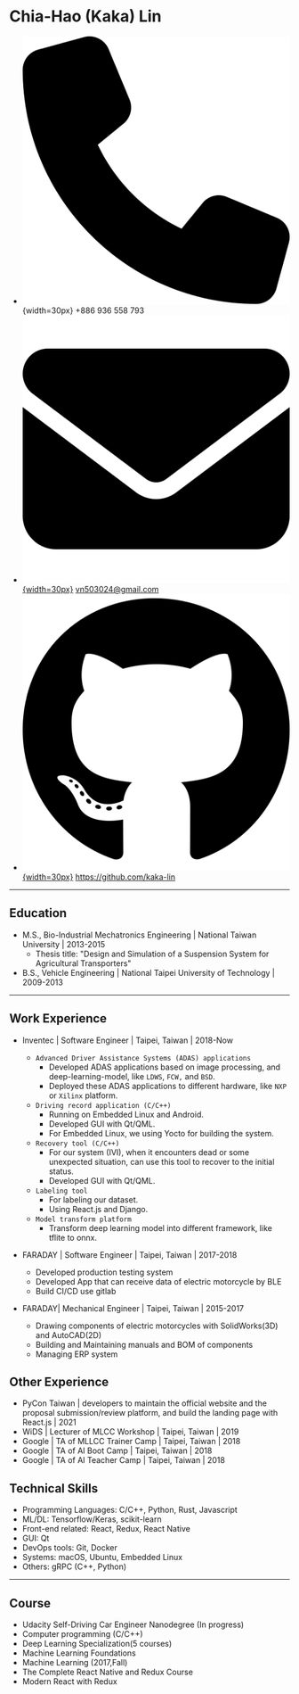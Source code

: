 # Chia-Hao (Kaka) Lin

- ![](images/phone-solid.png){width=30px} +886 936 558 793
- [![](images/envelope-solid.png){width=30px}](mailto:vn503024@gmail.com) vn503024@gmail.com
- [![](images/github.png){width=30px}](https://github.com/kaka-lin) https://github.com/kaka-lin
<!-- <a href = "mailto: vn503024@gmail.com">
  <img src="images/envelope-solid.png" heigth="30px" width="30px" style="vertical-align:middle"> vn503024@gmail.com
</a> -->
<hr>

## Education

* M.S., Bio-Industrial Mechatronics Engineering | National Taiwan University | 2013-2015
  - Thesis title: "Design and Simulation of a Suspension System for Agricultural Transporters"
* B.S., Vehicle Engineering | National Taipei University of Technology | 2009-2013
<hr>

## Work Experience

* Inventec | Software Engineer | Taipei, Taiwan | 2018-Now
  - `Advanced Driver Assistance Systems (ADAS) applications`
    - Developed ADAS applications based on image processing, and deep-learning-model, like `LDWS`, `FCW,` and `BSD`.
    - Deployed these ADAS applications to different hardware, like `NXP` or `Xilinx` platform.
  - `Driving record application (C/C++)`
    - Running on Embedded Linux and Android.
    - Developed GUI with Qt/QML.
    - For Embedded Linux, we using Yocto for building the system.
  - `Recovery tool (C/C++)`
    - For our system (IVI), when it encounters dead or some unexpected situation, can use this tool to recover to the initial status.
    - Developed GUI with Qt/QML.
  - `Labeling tool`
    - For labeling our dataset.
    - Using React.js and Django.
  - `Model transform platform`
    - Transform deep learning model into different framework, like tflite to onnx.

* FARADAY | Software Engineer | Taipei, Taiwan | 2017-2018
  - Developed production testing system
  - Developed App that can receive data of electric motorcycle by BLE
  - Build CI/CD use gitlab

* FARADAY| Mechanical Engineer | Taipei, Taiwan | 2015-2017
  - Drawing components of electric motorcycles with SolidWorks(3D) and AutoCAD(2D)
  - Building and Maintaining manuals and BOM of components
  - Managing ERP system

## Other Experience

* PyCon Taiwan | developers to maintain the official website and the proposal submission/review platform, and build the landing page with React.js | 2021
* WiDS | Lecturer of MLCC Workshop | Taipei, Taiwan | 2019
* Google | TA of MLLCC Trainer Camp | Taipei, Taiwan | 2018
* Google | TA of AI Boot Camp | Taipei, Taiwan | 2018
* Google | TA of AI Teacher Camp | Taipei, Taiwan | 2018

## Technical Skills

* Programming Languages: C/C++, Python, Rust, Javascript
* ML/DL: Tensorflow/Keras, scikit-learn
* Front-end related: React, Redux, React Native
* GUI: Qt
* DevOps tools: Git, Docker
* Systems: macOS, Ubuntu, Embedded Linux
* Others: gRPC (C++, Python)

<hr>

## Course

* Udacity Self-Driving Car Engineer Nanodegree (In progress)
* Computer programming (C/C++)
* Deep Learning Specialization(5 courses)
* Machine Learning Foundations
* Machine Learning (2017,Fall)
* The Complete React Native and Redux Course
* Modern React with Redux
